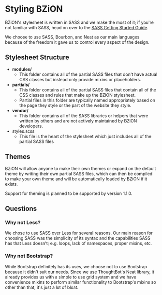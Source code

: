 Styling BZiON
===

BZiON's stylesheet is written in SASS and we make the most of it; if you're not familiar with SASS, head on over to the [SASS Getting Started Guide](http://sass-lang.com/guide).

We choose to use SASS, Bourbon, and Neat as our main languages because of the freedom it gave us to control every aspect of the design.

## Stylesheet Structure

- **modules/**
    - This folder contains all of the partial SASS files that don't have actual CSS classes but instead only provide mixins or placeholders.
- **partials/**
    - This folder contains all of the partial SASS files that contain all of the CSS classes and rules that make up the BZiON stylesheet.
    - Partial files in this folder are typically named appropriately based on the page they style or the part of the website they style.
- **vendor/**
    - This folder contains all of the SASS libraries or helpers that were written by others and are not actively maintained by BZiON developers.
- styles.scss
    - This file is the heart of the stylesheet which just includes all of the partial SASS files

## Themes

BZiON will allow anyone to make their own themes or expand on the default theme by writing their own partial SASS files, which can then be compiled to make your own theme and will be automatically loaded by BZiON if it exists.

Support for theming is planned to be supported by version 1.1.0.

## Questions

### Why not Less?

We chose to use SASS over Less for several reasons. Our main reason for choosing SASS was the simplicity of its syntax and the capabilities SASS has that Less doesn't; e.g. loops, lack of namespaces, proper mixins, etc.

### Why not Bootstrap?

While Bootstrap definitely has its uses, we choose not to use Bootstrap because it didn't suit our needs. Since we use ThoughtBot's Neat library, it already provides us with a simple to use grid system and we have convenience mixins to perform similar functionality to Bootstrap's mixins so other than that, it's just a lot of bloat.